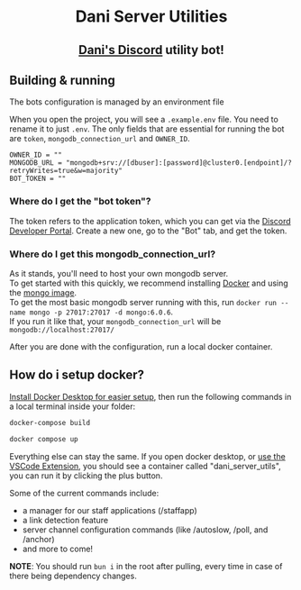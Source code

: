 <h1 align="center" style="position: relative;">
    Dani Server Utilities
</h1>
<h2 align="center" style="position: relative;">
    <a href="https://discord.gg/danii" style="text-decoration: underline; cursor: pointer;">Dani's Discord</a> utility bot!
</h2>

## Building & running

The bots configuration is managed by an environment file

When you open the project, you will see a `.example.env` file. You need to rename it to just `.env`. The only fields that are essential for running the bot are `token`, `mongodb_connection_url` and `OWNER_ID`.

```env
OWNER_ID = ""
MONGODB_URL = "mongodb+srv://[dbuser]:[password]@cluster0.[endpoint]/?retryWrites=true&w=majority"
BOT_TOKEN = ""
```

### Where do I get the "bot token"?

The token refers to the application token, which you can get via the [Discord Developer Portal](https://discord.com/developers/applications/). Create a new one, go to the "Bot" tab, and get the token.

### Where do I get this mongodb_connection_url?

As it stands, you'll need to host your own mongodb server.  
To get started with this quickly, we recommend installing [Docker](https://www.docker.com/) and using the [mongo image](https://hub.docker.com/_/mongo).  
To get the most basic mongodb server running with this, run `docker run --name mongo -p 27017:27017 -d mongo:6.0.6`.  
If you run it like that, your `mongodb_connection_url` will be `mongodb://localhost:27017/`

After you are done with the configuration, run a local docker container.

## How do i setup docker?

[Install Docker Desktop for easier setup](https://docs.docker.com/get-started/get-docker/), then run the following commands in a local terminal inside your folder:

```bash
docker-compose build

docker compose up
```

Everything else can stay the same.
If you open docker desktop, or [use the VSCode Extension](https://marketplace.visualstudio.com/items?itemName=ms-azuretools.vscode-docker), you should see a container called "dani_server_utils", you can run it by clicking the plus button.

Some of the current commands include:

- a manager for our staff applications (/staffapp)
- a link detection feature
- server channel configuration commands (like /autoslow, /poll, and /anchor)
- and more to come!

**NOTE**: You should run `bun i` in the root after pulling, every time in case of there being dependency changes.
